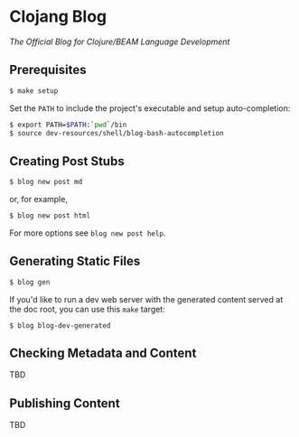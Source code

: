 # Clojang Blog

*The Official Blog for Clojure/BEAM Language Development*


## Prerequisites

```bash
$ make setup
```

Set the `PATH` to include the project's executable and setup auto-completion:

```bash
$ export PATH=$PATH:`pwd`/bin
$ source dev-resources/shell/blog-bash-autocompletion
```


## Creating Post Stubs

```bash
$ blog new post md
```

or, for example,

```bash
$ blog new post html
```

For more options see `blog new post help`.


## Generating Static Files

```bash
$ blog gen
```

If you'd like to run a dev web server with the generated content served at the
doc root, you can use this `make` target:

```
$ blog blog-dev-generated
```


## Checking Metadata and Content

TBD


## Publishing Content

TBD
